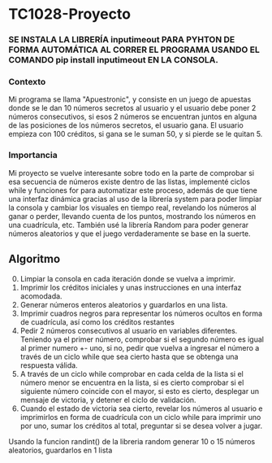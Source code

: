 # TC1028-Proyecto

### SE INSTALA LA LIBRERÍA inputimeout PARA PYHTON DE FORMA AUTOMÁTICA AL CORRER EL PROGRAMA USANDO EL COMANDO pip install inputimeout EN LA CONSOLA.

### Contexto

Mi programa se llama "Apuestronic", y consiste en un juego de apuestas donde se le dan 10 números secretos al usuario y el usuario debe poner 2 números consecutivos, si esos 2 números se encuentran juntos en alguna de las posiciones de los números secretos, el usuario gana. El usuario empieza con 100 créditos, si gana se le suman 50, y si pierde se le quitan 5.

### Importancia

Mi proyecto se vuelve interesante sobre todo en la parte de comprobar si esa secuencia de números existe dentro de las listas, implementé ciclos while y funciones for para automatizar este proceso, además de que tiene una interfaz dinámica gracias al uso de la librería system para poder limpiar la consola y cambiar los visuales en tiempo real, revelando los números al ganar o perder, llevando cuenta de los puntos, mostrando los números en una cuadrícula, etc. También usé la librería Random para poder generar números aleatorios y que el juego verdaderamente se base en la suerte.

## Algoritmo

0. Limpiar la consola en cada iteración donde se vuelva a imprimir.
1. Imprimir los créditos iniciales y unas instrucciones en una interfaz acomodada.
2. Generar números enteros aleatorios y guardarlos en una lista.
3. Imprimir cuadros negros para representar los números ocultos en forma de cuadrícula, así como los créditos restantes
4. Pedir 2 números consecutivos al usuario en variables diferentes. Teniendo ya el primer número, comprobar si el segundo número es igual al primer numero +- uno, si no, pedir que vuelva a ingresar el número a través de un ciclo while que sea cierto hasta que se obtenga una respuesta válida.
5. A través de un ciclo while comprobar en cada celda de la lista si el número menor se encuentra en la lista, si es cierto comprobar si el siguiente número coincide con el mayor, si esto es cierto, desplegar un mensaje de victoria, y detener el ciclo de validación.
6. Cuando el estado de victoria sea cierto, revelar los números al usuario e imprimirlos en forma de cuadrícula con un ciclo while para imprimir uno por uno, sumar los créditos al total, preguntar si se desea volver a jugar.


Usando la funcion randint() de la libreria random generar 10 o 15 números aleatorios, guardarlos en 1 lista
